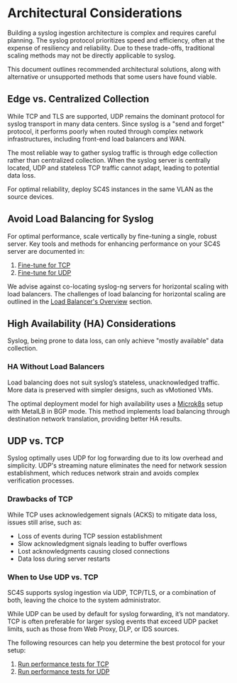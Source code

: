 # Architectural Considerations

Building a syslog ingestion architecture is complex and requires careful planning. The syslog protocol prioritizes speed and efficiency, often at the expense of resiliency and reliability. Due to these trade-offs, traditional scaling methods may not be directly applicable to syslog.

This document outlines recommended architectural solutions, along with alternative or unsupported methods that some users have found viable.

## Edge vs. Centralized Collection

While TCP and TLS are supported, UDP remains the dominant protocol for syslog transport in many data centers. Since syslog is a "send and forget" protocol, it performs poorly when routed through complex network infrastructures, including front-end load balancers and WAN.

The most reliable way to gather syslog traffic is through edge collection rather than centralized collection. When the syslog server is centrally located, UDP and stateless TCP traffic cannot adapt, leading to potential data loss.

For optimal reliability, deploy SC4S instances in the same VLAN as the source devices.

## Avoid Load Balancing for Syslog

For optimal performance, scale vertically by fine-tuning a single, robust server. Key tools and methods for enhancing performance on your SC4S server are documented in:

1. [Fine-tune for TCP](tcp-optimization.md)
2. [Fine-tune for UDP](udp-optimization.md)

We advise against co-locating syslog-ng servers for horizontal scaling with load balancers. The challenges of load balancing for horizontal scaling are outlined in the [Load Balancer's Overview](lb/index.md) section.

## High Availability (HA) Considerations

Syslog, being prone to data loss, can only achieve "mostly available" data collection.

### HA Without Load Balancers

Load balancing does not suit syslog’s stateless, unacknowledged traffic. More data is preserved with simpler designs, such as vMotioned VMs.

The optimal deployment model for high availability uses a [Microk8s](https://microk8s.io/) setup with MetalLB in BGP mode. This method implements load balancing through destination network translation, providing better HA results.

## UDP vs. TCP

Syslog optimally uses UDP for log forwarding due to its low overhead and simplicity. UDP's streaming nature eliminates the need for network session establishment, which reduces network strain and avoids complex verification processes.

### Drawbacks of TCP

While TCP uses acknowledgement signals (ACKS) to mitigate data loss, issues still arise, such as:

- Loss of events during TCP session establishment
- Slow acknowledgment signals leading to buffer overflows
- Lost acknowledgments causing closed connections
- Data loss during server restarts

### When to Use UDP vs. TCP

SC4S supports syslog ingestion via UDP, TCP/TLS, or a combination of both, leaving the choice to the system administrator.

While UDP can be used by default for syslog forwarding, it’s not mandatory. TCP is often preferable for larger syslog events that exceed UDP packet limits, such as those from Web Proxy, DLP, or IDS sources.

The following resources can help you determine the best protocol for your setup:

1. [Run performance tests for TCP](performance-tests.md#check-your-tcp-performance)
2. [Run performance tests for UDP](performance-tests.md#check-your-udp-performance)

